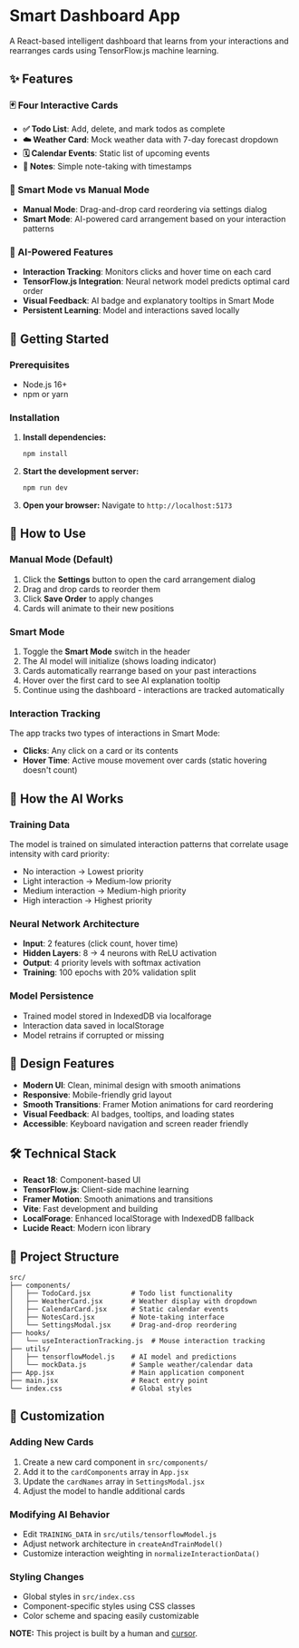 # Smart Dashboard App

A React-based intelligent dashboard that learns from your interactions and rearranges cards using TensorFlow.js machine learning.

## ✨ Features

### 🃏 Four Interactive Cards
- **✅ Todo List**: Add, delete, and mark todos as complete
- **☁️ Weather Card**: Mock weather data with 7-day forecast dropdown
- **🗓️ Calendar Events**: Static list of upcoming events
- **📝 Notes**: Simple note-taking with timestamps

### 🧠 Smart Mode vs Manual Mode
- **Manual Mode**: Drag-and-drop card reordering via settings dialog
- **Smart Mode**: AI-powered card arrangement based on your interaction patterns

### 🤖 AI-Powered Features
- **Interaction Tracking**: Monitors clicks and hover time on each card
- **TensorFlow.js Integration**: Neural network model predicts optimal card order
- **Visual Feedback**: AI badge and explanatory tooltips in Smart Mode
- **Persistent Learning**: Model and interactions saved locally

## 🚀 Getting Started

### Prerequisites
- Node.js 16+ 
- npm or yarn

### Installation

1. **Install dependencies:**
   ```bash
   npm install
   ```

2. **Start the development server:**
   ```bash
   npm run dev
   ```

3. **Open your browser:**
   Navigate to `http://localhost:5173`

## 🎯 How to Use

### Manual Mode (Default)
1. Click the **Settings** button to open the card arrangement dialog
2. Drag and drop cards to reorder them
3. Click **Save Order** to apply changes
4. Cards will animate to their new positions

### Smart Mode
1. Toggle the **Smart Mode** switch in the header
2. The AI model will initialize (shows loading indicator)
3. Cards automatically rearrange based on your past interactions
4. Hover over the first card to see AI explanation tooltip
5. Continue using the dashboard - interactions are tracked automatically

### Interaction Tracking
The app tracks two types of interactions in Smart Mode:
- **Clicks**: Any click on a card or its contents
- **Hover Time**: Active mouse movement over cards (static hovering doesn't count)

## 🧠 How the AI Works

### Training Data
The model is trained on simulated interaction patterns that correlate usage intensity with card priority:
- No interaction → Lowest priority
- Light interaction → Medium-low priority  
- Medium interaction → Medium-high priority
- High interaction → Highest priority

### Neural Network Architecture
- **Input**: 2 features (click count, hover time)
- **Hidden Layers**: 8 → 4 neurons with ReLU activation
- **Output**: 4 priority levels with softmax activation
- **Training**: 100 epochs with 20% validation split

### Model Persistence
- Trained model stored in IndexedDB via localforage
- Interaction data saved in localStorage
- Model retrains if corrupted or missing

## 🎨 Design Features

- **Modern UI**: Clean, minimal design with smooth animations
- **Responsive**: Mobile-friendly grid layout
- **Smooth Transitions**: Framer Motion animations for card reordering
- **Visual Feedback**: AI badges, tooltips, and loading states
- **Accessible**: Keyboard navigation and screen reader friendly

## 🛠️ Technical Stack

- **React 18**: Component-based UI
- **TensorFlow.js**: Client-side machine learning
- **Framer Motion**: Smooth animations and transitions
- **Vite**: Fast development and building
- **LocalForage**: Enhanced localStorage with IndexedDB fallback
- **Lucide React**: Modern icon library

## 📁 Project Structure

```
src/
├── components/
│   ├── TodoCard.jsx          # Todo list functionality
│   ├── WeatherCard.jsx       # Weather display with dropdown
│   ├── CalendarCard.jsx      # Static calendar events
│   ├── NotesCard.jsx         # Note-taking interface
│   └── SettingsModal.jsx     # Drag-and-drop reordering
├── hooks/
│   └── useInteractionTracking.js  # Mouse interaction tracking
├── utils/
│   ├── tensorflowModel.js    # AI model and predictions
│   └── mockData.js           # Sample weather/calendar data
├── App.jsx                   # Main application component
├── main.jsx                  # React entry point
└── index.css                 # Global styles
```

## 🔧 Customization

### Adding New Cards
1. Create a new card component in `src/components/`
2. Add it to the `cardComponents` array in `App.jsx`
3. Update the `cardNames` array in `SettingsModal.jsx`
4. Adjust the model to handle additional cards

### Modifying AI Behavior
- Edit `TRAINING_DATA` in `src/utils/tensorflowModel.js`
- Adjust network architecture in `createAndTrainModel()`
- Customize interaction weighting in `normalizeInteractionData()`

### Styling Changes
- Global styles in `src/index.css`
- Component-specific styles using CSS classes
- Color scheme and spacing easily customizable

**NOTE:**
This project is built by a human and [cursor](https://www.cursor.com/). 
